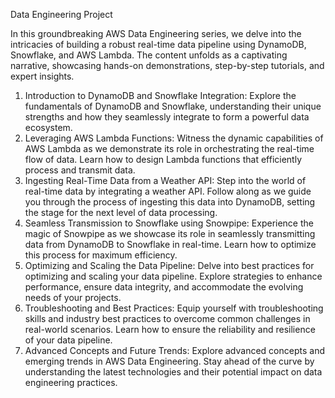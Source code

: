 Data Engineering Project



In this groundbreaking AWS Data Engineering series, we delve into the intricacies of building a robust real-time data pipeline using DynamoDB, Snowflake, and AWS Lambda. The content unfolds as a captivating narrative, showcasing hands-on demonstrations, step-by-step tutorials, and expert insights.
1.	Introduction to DynamoDB and Snowflake Integration: Explore the fundamentals of DynamoDB and Snowflake, understanding their unique strengths and how they seamlessly integrate to form a powerful data ecosystem.
2.	Leveraging AWS Lambda Functions: Witness the dynamic capabilities of AWS Lambda as we demonstrate its role in orchestrating the real-time flow of data. Learn how to design Lambda functions that efficiently process and transmit data.
3.	Ingesting Real-Time Data from a Weather API: Step into the world of real-time data by integrating a weather API. Follow along as we guide you through the process of ingesting this data into DynamoDB, setting the stage for the next level of data processing.
4.	Seamless Transmission to Snowflake using Snowpipe: Experience the magic of Snowpipe as we showcase its role in seamlessly transmitting data from DynamoDB to Snowflake in real-time. Learn how to optimize this process for maximum efficiency.
5.	Optimizing and Scaling the Data Pipeline: Delve into best practices for optimizing and scaling your data pipeline. Explore strategies to enhance performance, ensure data integrity, and accommodate the evolving needs of your projects.
6.	Troubleshooting and Best Practices: Equip yourself with troubleshooting skills and industry best practices to overcome common challenges in real-world scenarios. Learn how to ensure the reliability and resilience of your data pipeline.
7.	Advanced Concepts and Future Trends: Explore advanced concepts and emerging trends in AWS Data Engineering. Stay ahead of the curve by understanding the latest technologies and their potential impact on data engineering practices.

